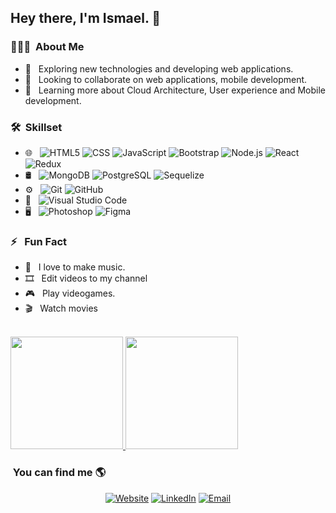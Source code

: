 
<h2> Hey there, I'm Ismael. 👋 </h2>

<h3> 👨🏻‍💻 &nbsp;About Me </h3>

- 🤔 &nbsp; Exploring new technologies and developing web applications.
- 💼 &nbsp; Looking to collaborate on web applications, mobile development.
- 🌱 &nbsp; Learning more about Cloud Architecture, User experience and Mobile development.

<h3> 🛠 &nbsp;Skillset</h3>

- 🌐 &nbsp;
  ![HTML5](https://img.shields.io/badge/-HTML5-333333?style=flat&logo=HTML5)
  ![CSS](https://img.shields.io/badge/-CSS-333333?style=flat&logo=CSS3&logoColor=1572B6)
  ![JavaScript](https://img.shields.io/badge/-JavaScript-333333?style=flat&logo=javascript)
  ![Bootstrap](https://img.shields.io/badge/-Bootstrap-333333?style=flat&logo=bootstrap&logoColor=563D7C)
  ![Node.js](https://img.shields.io/badge/-Node.js-333333?style=flat&logo=node.js)
  ![React](https://img.shields.io/badge/-React-333333?style=flat&logo=react)
  ![Redux](https://img.shields.io/badge/-Redux-333333?style=flat&logo=redux)
- 🛢 &nbsp;
  ![MongoDB](https://img.shields.io/badge/-MongoDB-333333?style=flat&logo=mongodb)
  ![PostgreSQL](https://img.shields.io/badge/-PostgreSQL-333333?style=flat&logo=postgresql)
  ![Sequelize](https://img.shields.io/badge/-Sequelize-333333?style=flat&logo=sequelize)
- ⚙️ &nbsp;
  ![Git](https://img.shields.io/badge/-Git-333333?style=flat&logo=git)
  ![GitHub](https://img.shields.io/badge/-GitHub-333333?style=flat&logo=github)
- 🔧 &nbsp;
  ![Visual Studio Code](https://img.shields.io/badge/-Visual%20Studio%20Code-333333?style=flat&logo=visual-studio-code&logoColor=007ACC)
- 🖥 &nbsp;
  ![Photoshop](https://img.shields.io/badge/-Photoshop-333333?style=flat&logo=adobe-photoshop)
  ![Figma](https://img.shields.io/badge/-Figma-333333?style=flat&logo=figma)
  
<h3> ⚡ &nbsp; Fun Fact </h3>

- 🎼 &nbsp; I love to make music.
- 🎞 &nbsp; Edit videos to my channel
- 🎮 &nbsp; Play videogames.
- 🎬 &nbsp; Watch movies


<br/>

<a href="https://github.com/Issmaa">
  <img height="180em" src="https://github-readme-stats.vercel.app/api?username=Issmaa&theme=buefy&show_icons=true" />
  <img height="180em" src="https://github-readme-stats.vercel.app/api/top-langs/?username=Issmaa&theme=buefy&layout=compact" />
</a>




<br/>

<h3> &nbsp;You can find me 🌎</h3>

<p align="center">
<a href="https://ismaelhernandez.vercel.app/"><img alt="Website" src="https://img.shields.io/badge/Website-https://ismaelhernandez.vercel.app/-blue?style=flat-square&logo=google-chrome"></a>
<a href="https://www.linkedin.com/in/ismael-hern%C3%A1ndez-46b09523a/"><img alt="LinkedIn" src="https://img.shields.io/badge/LinkedIn-Ismael%20Hernandez-blue?style=flat-square&logo=linkedin"></a>
<a href="mailto:avsingh@umass.edu"><img alt="Email" src="https://img.shields.io/badge/Email-isma_h21@outlook.com-blue?style=flat-square&logo=microsoft-outlook"></a>
</p>


